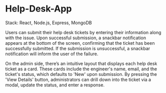 # Help-Desk-App

Stack: React, Node.js, Express, MongoDB

Users can submit their help desk tickets by entering their information along with the issue. Upon successful submission, a snackbar notification appears at the bottom of the screen, confirming that the ticket has been successfully submitted. If the submission is unsuccessful, a snackbar notification will inform the user of the failure.

On the admin side, there’s an intuitive layout that displays each help desk ticket as a card. These cards include the engineer's name, email, and the ticket's status, which defaults to 'New' upon submission. By pressing the 'View Details' button, administrators can drill down into the ticket via a modal, update the status, and enter a response.